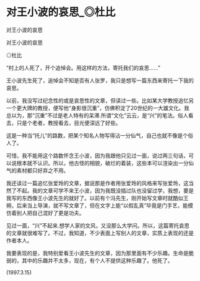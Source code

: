 # 对王小波的哀思_◎杜比

对王小波的哀思

对王小波的哀思

◎杜比

“村上的人死了，开个追悼会。用这样的方法，寄托我们的哀思……”

王小波先生死了，追悼会不知是否有人张罗，我只是想写一篇东西来寄托一下我的哀思。

以前，我没写过纪念性的或是哀思性的文章，但读过一些。比如某大学教授追忆另一个更大牌的教授，便写他“身影很沉重”，仿佛积淀了20世纪的一大雄文化。我总以为，那“沉重”不过是老人特有的呆滞.所谓“文化”云云，是“兴”的笔法。俗人看去，只是个老者，教授看去，目光便深远了好些。

这是一种当“托儿”的路数，把某个知名人物写得沾一分仙气，自己也就不像是个俗人了。

可惜，我不能用这个路数怀念王小波，因为我跟他只见过一面，说过两三句话，可以说根本就不认识。所以，他古怪的相貌，破烂的着装，这些本可以渲染出一分仙气的素材都只好弃之不用。

我还读过一篇追忆张爱玲的文章，据说那是作者用张爱玲的风格来写张爱玲，这当然了不起。我的文章可学不来王小波，因为我既没插过队也没留过学，我想，要是我写的东西像王小波先生的就好了。以前有个冯先生，刚开始写文章时就酷似王朔，后来当上导演，就不写文章了，但在文字上能“以假乱真”毕竟是门手艺，能模仿着别人把自己混好了更是功夫。

见过一面，“兴”不起来.想学人家的文风，又没那么大学问。所以，这篇寄托哀思的文章就很难写了。不过，我知道，不少表面上写别人的文章，实质上表现的还是作者本人。

我要表现的是，我特别爱看王小波先生的文章，因为那里面有不少乐趣。生命是脆弱的，其中的乐趣并不太多，现在，有个人不提供这种乐趣了。他死了。

(1997.3.15)